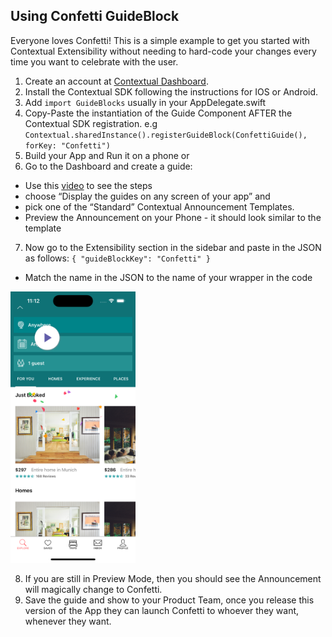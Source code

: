 

## Using Confetti GuideBlock

Everyone loves Confetti! This is a simple example to get you started with Contextual Extensibility without needing to hard-code your changes every time you want to celebrate with the user.

1. Create an account at [Contextual Dashboard](https://dashboard.contextu.al/ "Contextual Dashboard").
2. Install the Contextual SDK following the instructions for IOS or Android.
3. Add `import GuideBlocks` usually in your AppDelegate.swift
4. Copy-Paste the instantiation of the Guide Component AFTER the Contextual SDK registration. e.g `Contextual.sharedInstance().registerGuideBlock(ConfettiGuide(), forKey: "Confetti")`
5. Build your App and Run it on a phone or 
6. Go to the Dashboard and create a guide:
 * Use this [video]( https://vimeo.com/863886653#t=0m58s "Another Guide Creation How-to") to see the steps
 * choose “Display the guides on any screen of your app” and 
 * pick one of the “Standard” Contextual Announcement Templates.
 * Preview the Announcement on your Phone - it should look similar to the template
7. Now go to the Extensibility section in the sidebar and paste in the JSON as follows:
`
{
  "guideBlockKey": "Confetti"
}
`
 * Match the name in the JSON to the name of your wrapper in the code

 <img src="confetti-guideblock.png" alt="Adding your Extra JSON" width="200"/>

8. If you are still in Preview Mode, then you should see the Announcement will magically change to Confetti.
9. Save the guide and show to your Product Team, once you release this version of the App they can launch Confetti to whoever they want, whenever they want.


